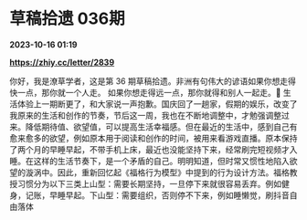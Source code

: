 # 草稿拾遗 036期

**2023-10-16 01:19**

**https://zhiy.cc/letter/2839**

你好，我是潦草学者，这是第 36 期草稿拾遗。非洲有句伟大的谚语如果你想走得快一点，那你就一个人走。 如果你想走得远一点，那你就得和别人一起走。🍻 生活体验上一期断更了，和大家说一声抱歉。国庆回了一趟家，假期的娱乐，改变了我原来的生活和创作的节奏，节后这一周，我也在不断地调整中，才勉强调整过来。降低期待值、欲望值，可以提高生活幸福感。但在最近的生活中，感到自己有愈来愈多的欲望，例如原本用于阅读和创作的时间，被用来看游戏直播。原本保持了两个月的早睡早起，不带手机上床，最近也没能坚持下来，经常刷完短视频才入睡。在这样的生活节奏下，是一个矛盾的自己。明明知道，但时常又惯性地陷入欲望的漩涡中。因此，重新回忆起《福格行为模型》中提到的行为设计方法。福格教授习惯分为以下三类上山型：需要长期坚持，一旦停下来就很容易丢弃。例如健身，记账，早睡早起。下山型：需要组织，否则停不下来，例如睡懒觉，刷抖音自由落体